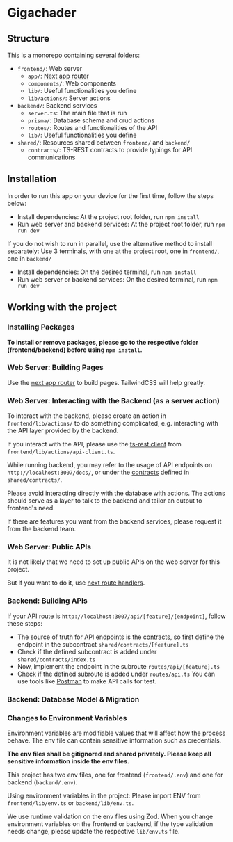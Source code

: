 # Gigachader

## Structure

This is a monorepo containing several folders:
- `frontend/`: Web server
  - `app/`: [Next app router](https://nextjs.org/docs/app/building-your-application/routing)
  - `components/`: Web components
  - `lib/`: Useful functionalities you define
  - `lib/actions/`: Server actions
- `backend/`: Backend services
  - `server.ts`: The main file that is run
  - `prisma/`: Database schema and crud actions
  - `routes/`: Routes and functionalities of the API
  - `lib/`: Useful functionalities you define
- `shared/`: Resources shared between `frontend/` and `backend/`
  - `contracts/`: TS-REST contracts to provide typings for API communications

## Installation

In order to run this app on your device for the first time, follow the steps below:
- Install dependencies: At the project root folder, run `npm install`
- Run web server and backend services: At the project root folder, run `npm run dev`

If you do not wish to run in parallel, use the alternative method to install separately:
Use 3 terminals, with one at the project root, one in `frontend/`, one in `backend/`
- Install dependencies: On the desired terminal, run `npm install`
- Run web server or backend services: On the desired terminal, run `npm run dev`

## Working with the project

### Installing Packages
**To install or remove packages, please go to the respective folder (frontend/backend) before using `npm install`.**

### Web Server: Building Pages
Use the [next app router](https://nextjs.org/docs/app/building-your-application/routing) to build pages. TailwindCSS will help greatly.

### Web Server: Interacting with the Backend (as a server action)
To interact with the backend, please create an action in `frontend/lib/actions/` to do something complicated, e.g. interacting with the API layer provided by the backend.

If you interact with the API, please use the [ts-rest client](https://ts-rest.com/docs/core/fetch) from `frontend/lib/actions/api-client.ts`.

While running backend, you may refer to the usage of API endpoints on `http://localhost:3007/docs/`, or under the [contracts](https://ts-rest.com/docs/core/) defined in `shared/contracts/`.

Please avoid interacting directly with the database with actions. The actions should serve as a layer to talk to the backend and tailor an output to frontend's need.

If there are features you want from the backend services, please request it from the backend team.

### Web Server: Public APIs
It is not likely that we need to set up public APIs on the web server for this project.

But if you want to do it, use [next route handlers](https://nextjs.org/docs/app/building-your-application/routing/route-handlers).

### Backend: Building APIs
If your API route is `http://localhost:3007/api/[feature]/[endpoint]`, follow these steps:
- The source of truth for API endpoints is the [contracts](https://ts-rest.com/docs/core/), so first define the endpoint in the subcontract `shared/contracts/[feature].ts`
- Check if the defined subcontract is added under `shared/contracts/index.ts`
- Now, implement the endpoint in the subroute `routes/api/[feature].ts`
- Check if the defined subroute is added under `routes/api.ts`
You can use tools like [Postman](https://www.postman.com/) to make API calls for test.

### Backend: Database Model & Migration



### Changes to Environment Variables
Environment variables are modifiable values that will affect how the process behave. The env file can contain sensitive information such as credentials.

**The env files shall be gitignored and shared privately. Please keep all sensitive information inside the env files.**

This project has two env files, one for frontend (`frontend/.env`) and one for backend (`backend/.env`).

Using environment variables in the project: Please import ENV from `frontend/lib/env.ts` or `backend/lib/env.ts`.

We use runtime validation on the env files using Zod. When you change environment variables on the frontend or backend, if the type validation needs change, please update the respective `lib/env.ts` file.